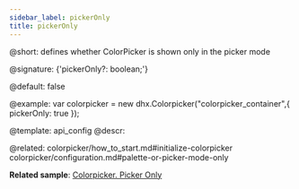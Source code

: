```yaml
---
sidebar_label: pickerOnly
title: pickerOnly
---          
```


@short: defines whether ColorPicker is shown only in the picker mode

@signature: {'pickerOnly?: boolean;'}

@default: false

@example: 
var colorpicker = new dhx.Colorpicker("colorpicker_container",{
	pickerOnly: true
});


@template:	api_config
@descr: 

@related: colorpicker/how_to_start.md#initialize-colorpicker
colorpicker/configuration.md#palette-or-picker-mode-only


**Related sample**: [Colorpicker. Picker Only](https://snippet.dhtmlx.com/5zlvvwpl)